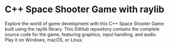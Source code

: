 # C++ Space Shooter Game with raylib

Explore the world of game development with this C++ Space Shooter Game built using the raylib library. This GitHub repository contains the complete source code for the game, featuring graphics, input handling, and audio. Play it on Windows, macOS, or Linux.

